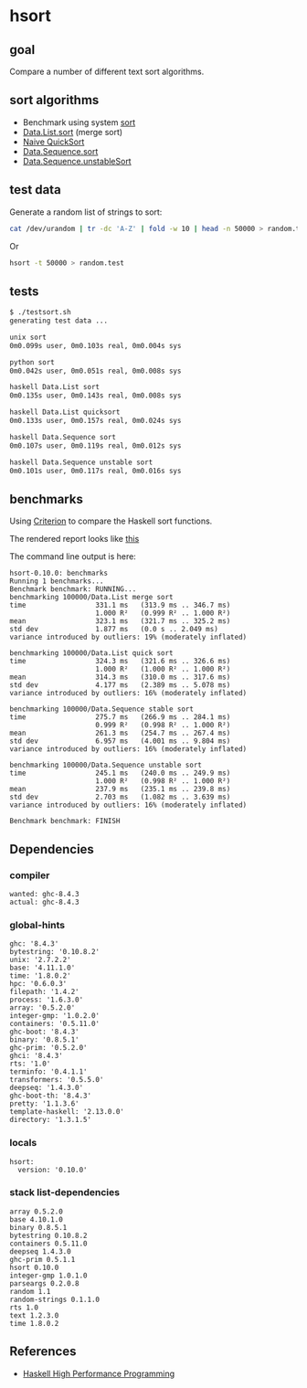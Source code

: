 # hsort

## goal

Compare a number of different text sort algorithms.

## sort algorithms

* Benchmark using system [sort](http://www.gnu.org/software/coreutils/)
* [Data.List.sort](http://hackage.haskell.org/package/base/docs/Data-List.html#v:sort) (merge sort)
* [Naive QuickSort](http://wiki.c2.com/?QuickSortInHaskell)
* [Data.Sequence.sort](http://hackage.haskell.org/package/containers-0.6.0.1/docs/src/Data.Sequence.Internal.Sorting.html#sort)
* [Data.Sequence.unstableSort](http://hackage.haskell.org/package/containers-0.6.0.1/docs/src/Data.Sequence.Internal.Sorting.html#unstableSort)

## test data

Generate a random list of strings to sort:

```bash
cat /dev/urandom | tr -dc 'A-Z' | fold -w 10 | head -n 50000 > random.test
```

Or 

```bash
hsort -t 50000 > random.test
```

## tests

```bash
$ ./testsort.sh
generating test data ...

unix sort
0m0.099s user, 0m0.103s real, 0m0.004s sys

python sort
0m0.042s user, 0m0.051s real, 0m0.008s sys

haskell Data.List sort
0m0.135s user, 0m0.143s real, 0m0.008s sys

haskell Data.List quicksort
0m0.133s user, 0m0.157s real, 0m0.024s sys

haskell Data.Sequence sort
0m0.107s user, 0m0.119s real, 0m0.012s sys

haskell Data.Sequence unstable sort
0m0.101s user, 0m0.117s real, 0m0.016s sys
```

## benchmarks

Using [Criterion](http://hackage.haskell.org/package/criterion) to compare the
Haskell sort functions. 

The rendered report looks like [this](./benchmark.html.pdf)

The command line output is here:

```
hsort-0.10.0: benchmarks
Running 1 benchmarks...
Benchmark benchmark: RUNNING...
benchmarking 100000/Data.List merge sort
time                 331.1 ms   (313.9 ms .. 346.7 ms)
                     1.000 R²   (0.999 R² .. 1.000 R²)
mean                 323.1 ms   (321.7 ms .. 325.2 ms)
std dev              1.877 ms   (0.0 s .. 2.049 ms)
variance introduced by outliers: 19% (moderately inflated)
             
benchmarking 100000/Data.List quick sort
time                 324.3 ms   (321.6 ms .. 326.6 ms)
                     1.000 R²   (1.000 R² .. 1.000 R²)
mean                 314.3 ms   (310.0 ms .. 317.6 ms)
std dev              4.177 ms   (2.389 ms .. 5.078 ms)
variance introduced by outliers: 16% (moderately inflated)
             
benchmarking 100000/Data.Sequence stable sort
time                 275.7 ms   (266.9 ms .. 284.1 ms)
                     0.999 R²   (0.998 R² .. 1.000 R²)
mean                 261.3 ms   (254.7 ms .. 267.4 ms)
std dev              6.957 ms   (4.001 ms .. 9.804 ms)
variance introduced by outliers: 16% (moderately inflated)
             
benchmarking 100000/Data.Sequence unstable sort
time                 245.1 ms   (240.0 ms .. 249.9 ms)
                     1.000 R²   (0.998 R² .. 1.000 R²)
mean                 237.9 ms   (235.1 ms .. 239.8 ms)
std dev              2.703 ms   (1.082 ms .. 3.639 ms)
variance introduced by outliers: 16% (moderately inflated)
             
Benchmark benchmark: FINISH
```

## Dependencies

### compiler

```
wanted: ghc-8.4.3
actual: ghc-8.4.3
```

### global-hints

```
ghc: '8.4.3'
bytestring: '0.10.8.2'
unix: '2.7.2.2'
base: '4.11.1.0'
time: '1.8.0.2'
hpc: '0.6.0.3'
filepath: '1.4.2'
process: '1.6.3.0'
array: '0.5.2.0'
integer-gmp: '1.0.2.0'
containers: '0.5.11.0'
ghc-boot: '8.4.3'
binary: '0.8.5.1'
ghc-prim: '0.5.2.0'
ghci: '8.4.3'
rts: '1.0'
terminfo: '0.4.1.1'
transformers: '0.5.5.0'
deepseq: '1.4.3.0'
ghc-boot-th: '8.4.3'
pretty: '1.1.3.6'
template-haskell: '2.13.0.0'
directory: '1.3.1.5'
```  

### locals

```
hsort:
  version: '0.10.0'
```

### stack list-dependencies

```
array 0.5.2.0
base 4.10.1.0
binary 0.8.5.1
bytestring 0.10.8.2
containers 0.5.11.0
deepseq 1.4.3.0
ghc-prim 0.5.1.1
hsort 0.10.0
integer-gmp 1.0.1.0
parseargs 0.2.0.8
random 1.1
random-strings 0.1.1.0
rts 1.0
text 1.2.3.0
time 1.8.0.2
```

## References

  - [Haskell High Performance Programming](https://www.packtpub.com/mapt/book/application_development/9781786464217/6/ch06lvl1sec41/reading%252c-writing%252c-and-handling-resources)

